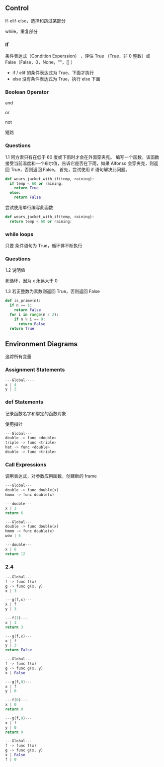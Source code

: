 ## Control

If-elif-else，选择和跳过某部分

while，重复部分

### If

条件表达式（Condition Experssion） ，评估 True （True，非 0 整数）或 False（False，0，None，""，[] ）

- if / elif 的条件表达式为 True，下面才执行
- else 没有条件表达式为 True，执行 else 下面



### Boolean Operator

and

or

not

短路





### Questions

1.1 阿方索只有在低于 60 度或下雨时才会在外面穿夹克。 编写一个函数，该函数接受当前温度和一个布尔值，告诉它是否在下雨，如果 Alfonso 会穿夹克，则返回 True，否则返回 False。 首先，尝试使用 if 语句解决此问题。

```python
def wears_jacket_with_if(temp, raining):
  if temp < 60 or raining:
    return True
  else:
    return False
```

尝试使用单行编写此函数

```python
def wears_jacket_with_if(temp, raining):
  return temp < 60 or raining:
```





### while loops

只要 条件语句为 True，循环体不断执行

### Questions

1.2 说明值

死循环，因为 x 永远大于 0

1.3 若正整数为素数则返回 True，否则返回 False

```python
def is_prime(n):
  if n == 1:
    return False
  for i in range(n / 2):
    if n % i == 0:
      return False
  return True
```





## Environment Diagrams

追踪所有变量

### Assignment Statements

```python
---Global----
x | 4
y | 2
```

### def Statements

记录函数名字和绑定的函数对象

使用指针

```python
---Global---
double -> func <double>
triple -> func <triple>
hat -> func <double>
double -> func <triple>
```

### Call Expressions

调用表达式，对参数应用函数，创建新的 frame

```python
---Global---
double -> func double(x)
hmmm -> func double(x)

---double---
x | 3
return 6

---Global---
double -> func double(x)
hmmm -> func double(x)
wow | 6

---double---
x | 6
return 12
```



### 2.4

```python
---Global---
f -> func f(x)
g -> func g(x, y)
x | 3

---g(f,x)---
x | f
y | 3

---f(3)---
x | 3
return 3

---g(f,x)---
x | f
y | 3
return False

---Global---
f -> func f(x)
g -> func g(x, y)
x | False

---g(f,0)---
x | f
y | 0

---f(0)---
x | 0
return 0

---g(f,0)---
x | f
y | 0
return 0

---Global---
f -> func f(x)
g -> func g(x, y)
x | False
f | 0
```

